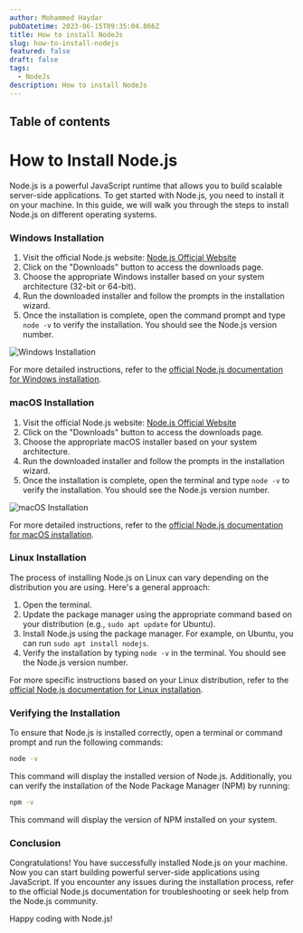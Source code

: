 ```yaml
---
author: Mohammed Haydar
pubDatetime: 2023-06-15T09:35:04.866Z
title: How to install NodeJs
slug: how-to-install-nodejs
featured: false
draft: false
tags:
  - NodeJs
description: How to install NodeJs
---
```


## Table of contents

# How to Install Node.js

Node.js is a powerful JavaScript runtime that allows you to build scalable server-side applications. To get started with Node.js, you need to install it on your machine. In this guide, we will walk you through the steps to install Node.js on different operating systems.

### Windows Installation

1. Visit the official Node.js website: [Node.js Official Website](https://nodejs.org)
2. Click on the "Downloads" button to access the downloads page.
3. Choose the appropriate Windows installer based on your system architecture (32-bit or 64-bit).
4. Run the downloaded installer and follow the prompts in the installation wizard.
5. Once the installation is complete, open the command prompt and type `node -v` to verify the installation. You should see the Node.js version number.

![Windows Installation](https://www.freecodecamp.org/news/content/images/2022/03/node_install10.PNG)

For more detailed instructions, refer to the [official Node.js documentation for Windows installation](https://nodejs.org/en/download/).

### macOS Installation

1. Visit the official Node.js website: [Node.js Official Website](https://nodejs.org)
2. Click on the "Downloads" button to access the downloads page.
3. Choose the appropriate macOS installer based on your system architecture.
4. Run the downloaded installer and follow the prompts in the installation wizard.
5. Once the installation is complete, open the terminal and type `node -v` to verify the installation. You should see the Node.js version number.

![macOS Installation](https://cdn.sanity.io/images/nnrx9w3l/production/600cb1f743aee763a0b91cedc485649bd19ca441-3016x1732.png)

For more detailed instructions, refer to the [official Node.js documentation for macOS installation](https://nodejs.org/en/download/).

### Linux Installation

The process of installing Node.js on Linux can vary depending on the distribution you are using. Here's a general approach:

1. Open the terminal.
2. Update the package manager using the appropriate command based on your distribution (e.g., `sudo apt update` for Ubuntu).
3. Install Node.js using the package manager. For example, on Ubuntu, you can run `sudo apt install nodejs`.
4. Verify the installation by typing `node -v` in the terminal. You should see the Node.js version number.

For more specific instructions based on your Linux distribution, refer to the [official Node.js documentation for Linux installation](https://nodejs.org/en/download/package-manager/).

### Verifying the Installation

To ensure that Node.js is installed correctly, open a terminal or command prompt and run the following commands:

```bash
node -v
```

This command will display the installed version of Node.js. Additionally, you can verify the installation of the Node Package Manager (NPM) by running:

```bash
npm -v
```

This command will display the version of NPM installed on your system.

### Conclusion

Congratulations! You have successfully installed Node.js on your machine. Now you can start building powerful server-side applications using JavaScript. If you encounter any issues during the installation process, refer to the official Node.js documentation for troubleshooting or seek help from the Node.js community.

Happy coding with Node.js!
